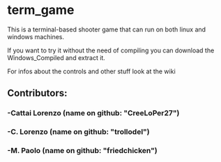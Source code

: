 # term_game

This is a terminal-based shooter game that can run on both linux and windows machines.

If you want to try it without the need of compiling you can download the Windows_Compiled and extract it.

For infos about the controls and other stuff look at the wiki

## Contributors:
### -Cattai Lorenzo     (name on github: "CreeLoPer27")
### -C. Lorenzo         (name on github: "trollodel")
### -M. Paolo           (name on github: "friedchicken")
